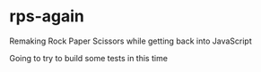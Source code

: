 # rps-again
Remaking Rock Paper Scissors while getting back into JavaScript

Going to try to build some tests in this time